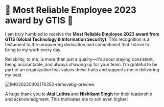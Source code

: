 # 🌟 Most Reliable Employee 2023 award by GTIS 🌟

I am truly humbled to receive the **Most Reliable Employee 2023 award from GTIS (Global Technology & Information Security)**. This recognition is a testament to the unwavering dedication and commitment that I strive to bring to my work every day.


Reliability, to me, is more than just a quality—it’s about staying consistent, being accountable, and always showing up for your team. I’m grateful to be part of an organization that values these traits and supports me in delivering my best.


   ![IMG20230303170352-removebg-preview](https://github.com/user-attachments/assets/22f81771-b4a1-41e0-9be6-e6b055c514f4)

A huge thank you to **Atul Luthra** and **Nishikant Singh** for their leadership and acknowledgment. This motivates me to aim even higher!
